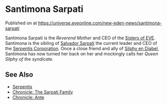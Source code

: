 # Santimona Sarpati
Published on  at https://universe.eveonline.com/new-eden-news/santimona-sarpati

Santimona Sarpati is the *Reverend
Mother* and CEO of the [Sisters of EVE](77ihwsVRHRojCaPC5XZn2g). Santimona is the sibling of [Salvador Sarpati](4uoKdzOSHLBe297ANAvD2G) the current leader and CEO of the
[Serpentis Corporation](64u7D7YksvODwmCFL3llMs). Once a close friend and
ally of [Silphy en Diabel](4BJ0d6egqu6OsvXHQ0ah5u), Santimona has
now turned her back on her and mockingly calls her *Queen Silphy of the
syndicate*.

See Also
--------
-   [Serpentis](3igWGHqQJXyJoUnM2XgGJC)
-   [Chronicle: The Sarpati Family ](7GpwbFO50T9M0mgELtmpVi)
-   [Chronicle: Ante](3DduBYVHP4TuFh8huomcnA)
